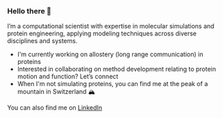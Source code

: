 ### Hello there 👾

I’m a computational scientist with expertise in molecular simulations and protein engineering, applying modeling techniques across diverse disciplines and systems.

* I'm currently working on allostery (long range communication) in proteins
* Interested in collaborating on method development relating to protein motion and function?  Let’s connect
* When I'm not simulating proteins, you can find me at the peak of a mountain in Switzerland 🏔

You can also find me on [LinkedIn](https://www.linkedin.com/in/mahdi-hijazi/)

  
<!--
**mahdiofhijaz/mahdiofhijaz** is a ✨ _special_ ✨ repository because its `README.md` (this file) appears on your GitHub profile.

Here are some ideas to get you started:

- 🔭 I’m currently working on ...
- 🌱 I’m currently learning ...
- 👯 I’m looking to collaborate on ...
- 🤔 I’m looking for help with ...
- 💬 Ask me about ...
- 📫 How to reach me: ...
- 😄 Pronouns: ...
- ⚡ Fun fact: ...
-->
